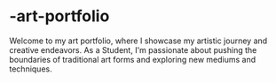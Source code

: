 # -art-portfolio
Welcome to my art portfolio, where I showcase my artistic journey and creative endeavors. As a Student, I'm passionate about pushing the boundaries of traditional art forms and exploring new mediums and techniques.
